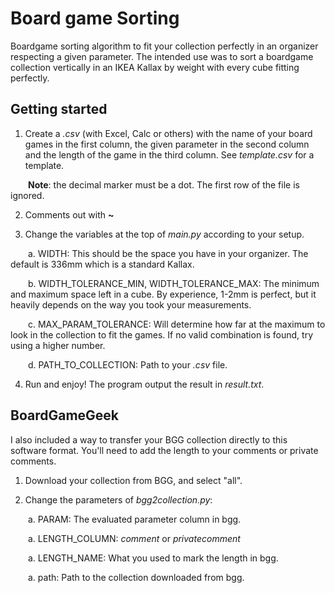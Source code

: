 # Board game Sorting
Boardgame sorting algorithm to fit your collection perfectly in an organizer respecting a given parameter.
The intended use was to sort a boardgame collection vertically in an IKEA Kallax by weight with every cube fitting perfectly.

## Getting started
1. Create a *.csv* (with Excel, Calc or others) with the name of your board games in the first column, the given parameter in the second column and the length of the game in the third column. See *template.csv* for a template.
  
&emsp;&emsp;**Note**: the decimal marker must be a dot. The first row of the file is ignored.

2. Comments out with **~**  

3. Change the variables at the top of *main.py* according to your setup. 

&emsp;&emsp;a. WIDTH: This should be the space you have in your organizer. The default is 336mm which is a standard Kallax.
  
&emsp;&emsp;b. WIDTH_TOLERANCE_MIN, WIDTH_TOLERANCE_MAX: The minimum and maximum space left in a cube. By experience, 1-2mm is perfect, but it heavily depends on the way you took your measurements.
  
&emsp;&emsp;c. MAX_PARAM_TOLERANCE: Will determine how far at the maximum to look in the collection to fit the games. If no valid combination is found, try using a higher number.
  
&emsp;&emsp;d. PATH_TO_COLLECTION: Path to your *.csv* file.
  
4. Run and enjoy! The program output the result in *result.txt*.

## BoardGameGeek
I also included a way to transfer your BGG collection directly to this software format. You'll need to add the length to your comments or private comments.

1. Download your collection from BGG, and select "all".

2. Change the parameters of *bgg2collection.py*:

&emsp;&emsp;a. PARAM: The evaluated parameter column in bgg.

&emsp;&emsp;a. LENGTH_COLUMN: *comment* or *privatecomment*

&emsp;&emsp;a. LENGTH_NAME: What you used to mark the length in bgg.

&emsp;&emsp;a. path: Path to the collection downloaded from bgg.
